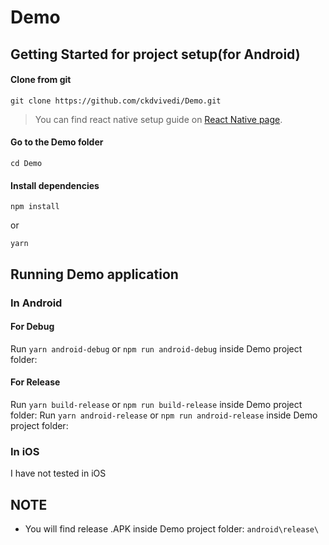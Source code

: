 # Demo

## Getting Started for project setup(for Android)

#### Clone from git
```
git clone https://github.com/ckdvivedi/Demo.git
```
> You can find react native setup guide on [React Native page](https://facebook.github.io/react-native/docs/getting-started.html).

#### Go to the Demo folder
```
cd Demo
```
#### Install dependencies
```
npm install
```
or
```
yarn
```

## Running Demo application
### In Android

#### For Debug
Run `yarn android-debug` or `npm run android-debug` inside Demo project folder:

#### For Release
Run `yarn build-release` or `npm run build-release` inside Demo project folder:
Run `yarn android-release` or `npm run android-release` inside Demo project folder:

### In iOS

I have not tested in iOS

## NOTE
* You will find release .APK inside Demo project folder: `android\release\`
